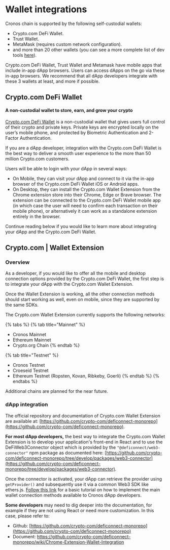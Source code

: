 # Wallet integrations

Cronos chain is supported by the following self-custodial wallets:

* Crypto.com DeFi Wallet.
* Trust Wallet.
* MetaMask (requires custom network configuration).
* and more than 20 other wallets (you can see a more complete list of dev tools [here](https://crofam.me/devtools)).

Crypto.com DeFi Wallet, Trust Wallet and Metamask have mobile apps that include in-app dApp browsers. Users can access dApps on the go via these in-app browsers. We recommend that all dApp developers integrate with these 3 wallets at least, and more if possible.

## Crypto.com DeFi Wallet

#### &#x20;A non-custodial wallet to store, earn, and grow your crypto

[Crypto.com DeFi Wallet](https://crypto.com/defi-wallet) is a non-custodial wallet that gives users full control of their crypto and private keys. Private keys are encrypted locally on the user’s mobile phone, and protected by Biometric Authentication and 2-Factor Authentication.&#x20;

If you are a dApp developer, integration with the Crypto.com DeFi Wallet is the best way to deliver a smooth user experience to the more than 50 million Crypto.com customers.

Users will be able to login with your dApp in several ways:

* On Mobile, they can visit your dApp and connect to it via the in-app browser of the Crypto.com DeFi Wallet iOS or Android apps.
* On Desktop, they can install the Crypto.com Wallet Extension from the Chrome extension store into their Chrome, Edge or Brave browser. The extension can be connected to the Crypto.com DeFi Wallet mobile app (in which case the user will need to confirm each transaction on their mobile phone), or alternatively it can work as a standalone extension entirely in the browser.

Continue reading below if you would like to learn more about integrating your dApp and the Crypto.com DeFi Wallet.

## Crypto.com | Wallet Extension

### Overview

As a developer, if you would like to offer all the mobile and desktop connection options provided by the Crypto.com DeFi Wallet, the first step is to integrate your dApp with the Crypto.com Wallet  Extension.

Once the Wallet Extension is working, all the other connection methods should start working as well, even on mobile, since they are supported by the same SDKs.

The Crypto.com Wallet Extension currently supports the following networks:

{% tabs %}
{% tab title="Mainnet" %}
* Cronos Mainnet
* Ethereum Mainnet
* Crypto.org Chain
{% endtab %}

{% tab title="Testnet" %}
* Cronos Testnet
* Croeseid Testnet
* Ethereum Testnet (Ropsten, Kovan, Ribkeby, Goerli)
{% endtab %}
{% endtabs %}

Additional chains are planned for the near future.

### dApp integration

The official repository and documentation of Crypto.com Wallet Extension are available at: [https://github.com/crypto-com/deficonnect-monorepo](https://github.com/crypto-com/deficonnect-monorepo).

**For most dApp developers,** the best way to integrate the Crypto.com Wallet Extension is to develop your application's front-end in React and to use the DeFiWeb3Connector object which is provided by the `"@deficonnect/web3-connector"` npm package as documented here: [https://github.com/crypto-com/deficonnect-monorepo/tree/develop/packages/web3-connector](https://github.com/crypto-com/deficonnect-monorepo/tree/develop/packages/web3-connector).

Once the connector is activated, your dApp can retrieve the provider using `getProvider()` and subsequently use it via a common Web3 SDK like ethers.js. [Follow this link](https://medium.com/cronos-chain/cronos-developer-series-connect-your-dapp-with-defi-wallet-metamask-and-trust-wallet-77419fe696a5) for a basic tutorial on how to implement the main wallet connection methods available to Cronos dApp developers.

**Some developers** may need to dig deeper into the documentation, for example if they are not using React or need more customization. In this case, please refer to:

* Github: [https://github.com/crypto-com/deficonnect-monorepo](https://github.com/crypto-com/deficonnect-monorepo)
* Document: [https://github.com/crypto-com/deficonnect-monorepo/wiki/Chrome-Extension-Wallet-Integration ](https://github.com/crypto-com/deficonnect-monorepo/wiki/Chrome-Extension-Wallet-Integration)

